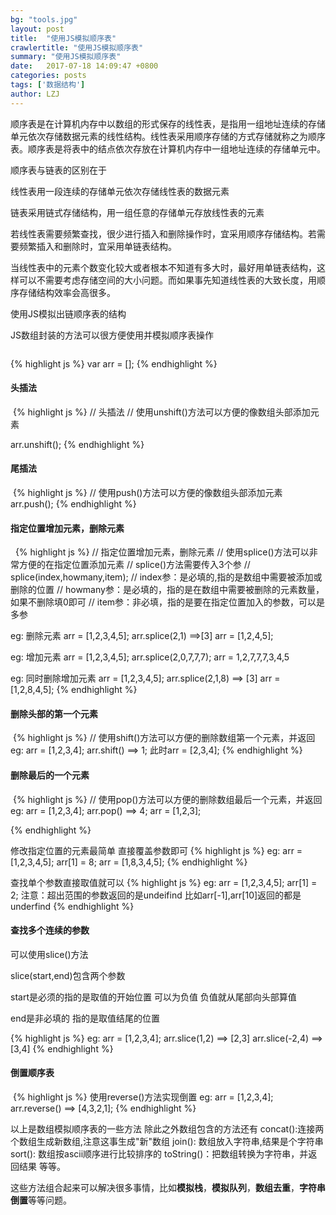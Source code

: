 ```yaml
---
bg: "tools.jpg"
layout: post
title:  "使用JS模拟顺序表"
crawlertitle: "使用JS模拟顺序表"
summary: "使用JS模拟顺序表"
date:   2017-07-18 14:09:47 +0800
categories: posts
tags: ['数据结构']
author: LZJ
---
```

顺序表是在计算机内存中以数组的形式保存的线性表，是指用一组地址连续的存储单元依次存储数据元素的线性结构。线性表采用顺序存储的方式存储就称之为顺序表。顺序表是将表中的结点依次存放在计算机内存中一组地址连续的存储单元中。

顺序表与链表的区别在于

线性表用一段连续的存储单元依次存储线性表的数据元素

链表采用链式存储结构，用一组任意的存储单元存放线性表的元素

若线性表需要频繁查找，很少进行插入和删除操作时，宜采用顺序存储结构。若需要频繁插入和删除时，宜采用单链表结构。

当线性表中的元素个数变化较大或者根本不知道有多大时，最好用单链表结构，这样可以不需要考虑存储空间的大小问题。而如果事先知道线性表的大致长度，用顺序存储结构效率会高很多。


使用JS模拟出链顺序表的结构

JS数组封装的方法可以很方便使用并模拟顺序表操作

<img src="http://liuzejin.top/assets/images/showHow/sequenceTable/1.png" alt="">

{% highlight js %}
	var arr = [];
{% endhighlight %}

<h4>头插法</h4>
<img src="http://liuzejin.top/assets/images/showHow/sequenceTable/2.png" alt="">
{% highlight js %}
// 头插法
// 使用unshift()方法可以方便的像数组头部添加元素

arr.unshift();
{% endhighlight %}

<h4>尾插法</h4>
<img src="http://liuzejin.top/assets/images/showHow/sequenceTable/3.png" alt="">
{% highlight js %}
// 使用push()方法可以方便的像数组头部添加元素
arr.push();
{% endhighlight %}

<h4>指定位置增加元素，删除元素</h4>
<img src="http://liuzejin.top/assets/images/showHow/sequenceTable/4.png" alt="">

<img src="http://liuzejin.top/assets/images/showHow/sequenceTable/5.png" alt="">
{% highlight js %}
// 指定位置增加元素，删除元素
// 使用splice()方法可以非常方便的在指定位置添加元素
// splice()方法需要传入3个参
// splice(index,howmany,item); 
// index参：是必填的,指的是数组中需要被添加或删除的位置
// howmany参：是必填的，指的是在数组中需要被删除的元素数量，如果不删除填0即可
// item参：非必填，指的是要在指定位置加入的参数，可以是多参

 eg: 删除元素 
     arr = [1,2,3,4,5];
     arr.splice(2,1) ==>[3]
     arr = [1,2,4,5];

 eg: 增加元素
 	   arr = [1,2,3,4,5];
 	   arr.splice(2,0,7,7,7);
 	   arr = 1,2,7,7,7,3,4,5

 eg: 同时删除增加元素
 	   arr = [1,2,3,4,5];
 	   arr.splice(2,1,8) ==> [3]
 	   arr = [1,2,8,4,5];
{% endhighlight %}

<h4>删除头部的第一个元素</h4>
<img src="http://liuzejin.top/assets/images/showHow/sequenceTable/6.png" alt="">
{% highlight js %}
// 使用shift()方法可以方便的删除数组第一个元素，并返回
eg: arr = [1,2,3,4];
    arr.shift() ==> 1;
    此时arr = [2,3,4];
{% endhighlight %}

<h4>删除最后的一个元素</h4>
<img src="http://liuzejin.top/assets/images/showHow/sequenceTable/7.png" alt="">
{% highlight js %}
// 使用pop()方法可以方便的删除数组最后一个元素，并返回
eg: arr = [1,2,3,4];
    arr.pop() ==> 4;
    arr = [1,2,3];

{% endhighlight %}

修改指定位置的元素最简单 直接覆盖参数即可
{% highlight js %}
eg: arr = [1,2,3,4,5];
    arr[1] = 8;
    arr = [1,8,3,4,5];
{% endhighlight %}

查找单个参数直接取值就可以
{% highlight js %}
 eg: arr = [1,2,3,4,5];
     arr[1] = 2;
	 注意：超出范围的参数返回的是undeifind 比如arr[-1],arr[10]返回的都是underfind
{% endhighlight %}

<h4>查找多个连续的参数</h4>

可以使用slice()方法

slice(start,end)包含两个参数

start是必须的指的是取值的开始位置 可以为负值 负值就从尾部向头部算值

end是非必填的 指的是取值结尾的位置

{% highlight js %}
eg: arr = [1,2,3,4];
    arr.slice(1,2) ==> [2,3]
    arr.slice(-2,4) ==> [3,4]
{% endhighlight %}

<h4>倒置顺序表</h4>
<img src="http://liuzejin.top/assets/images/showHow/sequenceTable/8.png" alt="">
{% highlight js %}
使用reverse()方法实现倒置
eg: arr = [1,2,3,4];
	arr.reverse() ==> [4,3,2,1];
{% endhighlight %}


以上是数组模拟顺序表的一些方法
除此之外数组包含的方法还有
concat():连接两个数组生成新数组,注意这事生成"新"数组
join(): 数组放入字符串,结果是个字符串
sort(): 数组按ascii顺序进行比较排序的
toString()：把数组转换为字符串，并返回结果
等等。

这些方法组合起来可以解决很多事情，比如<b>模拟栈</b>，<b>模拟队列</b>，<b>数组去重</b>，<b>字符串倒置</b>等等问题。